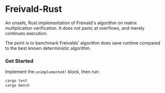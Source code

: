 # Freivald-Rust

An unsafe, Rust implementation of Freivald's algorithm on matrix multiplication verification.
It does not panic at overflows, and merely continues execution.

The point is to benchmark Freivalds’ algorithm does save runtime compared to the best known deterministic algorithm.

### Get Started
Implement the `unimplemented!` block, then run:

```rust
cargo test
cargo bench
```
